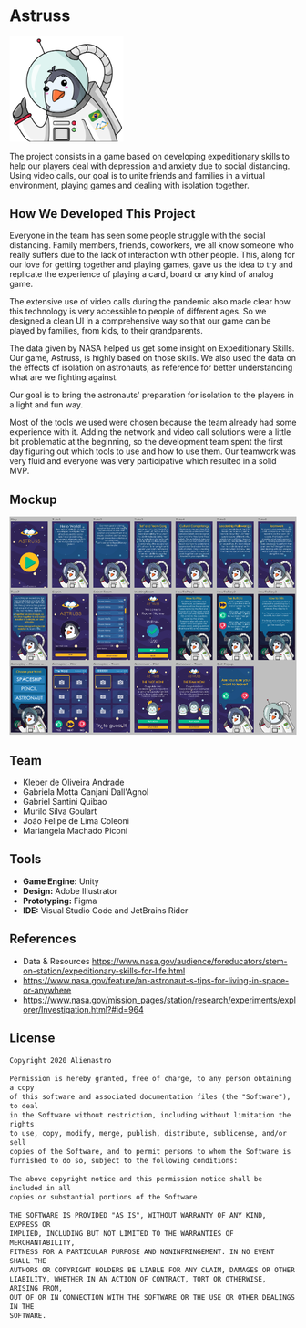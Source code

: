 # Astruss

<p align="left">
    <img src="https://github.com/kleberandrade/astruss-nasaspaceapss-unity/blob/master/Figures/alienastro.png" width="200"/>
</p>

The project consists in a game based on developing expeditionary skills to help our players deal with depression and anxiety due to social distancing. Using video calls, our goal is to unite friends and families in a virtual environment, playing games and dealing with isolation together.

## How We Developed This Project

Everyone in the team has seen some people struggle with the social distancing. Family members, friends, coworkers, we all know someone who really suffers due to the lack of interaction with other people. This, along for our love for getting together and playing games, gave us the idea to try and replicate the experience of playing a card, board or any kind of analog game.

The extensive use of video calls during the pandemic also made clear how this technology is very accessible to people of different ages. So we designed a clean UI in a comprehensive way so that our game can be played by families, from kids, to their grandparents.

The data given by NASA helped us get some insight on Expeditionary Skills. Our game, Astruss, is highly based on those skills. We also used the data on the effects of isolation on astronauts, as reference for better understanding what are we fighting against.

Our goal is to bring the astronauts' preparation for isolation to the players in a light and fun way.

Most of the tools we used were chosen because the team already had some experience with it. Adding the network and video call solutions were a little bit problematic at the beginning, so the development team spent the first day figuring out which tools to use and how to use them. Our teamwork was very fluid and everyone was very participative which resulted in a solid MVP.

## Mockup

<p align="center">
    <img src="https://github.com/kleberandrade/astruss-nasaspaceapss-unity/blob/master/Figures/mockup.png" width="800"/>
</p>

## Team

- Kleber de Oliveira Andrade
- Gabriela Motta Canjani Dall'Agnol
- Gabriel Santini Quibao
- Murilo Silva Goulart
- João Felipe de Lima Coleoni
- Mariangela Machado Piconi

## Tools

- **Game Engine:** Unity
- **Design:** Adobe Illustrator
- **Prototyping:** Figma
- **IDE:** Visual Studio Code and JetBrains Rider

## References

- Data & Resources https://www.nasa.gov/audience/foreducators/stem-on-station/expeditionary-skills-for-life.html
- https://www.nasa.gov/feature/an-astronaut-s-tips-for-living-in-space-or-anywhere
- https://www.nasa.gov/mission_pages/station/research/experiments/explorer/Investigation.html?#id=964

## License

    Copyright 2020 Alienastro
    
    Permission is hereby granted, free of charge, to any person obtaining a copy
    of this software and associated documentation files (the "Software"), to deal
    in the Software without restriction, including without limitation the rights
    to use, copy, modify, merge, publish, distribute, sublicense, and/or sell
    copies of the Software, and to permit persons to whom the Software is
    furnished to do so, subject to the following conditions:
    
    The above copyright notice and this permission notice shall be included in all
    copies or substantial portions of the Software.
    
    THE SOFTWARE IS PROVIDED "AS IS", WITHOUT WARRANTY OF ANY KIND, EXPRESS OR
    IMPLIED, INCLUDING BUT NOT LIMITED TO THE WARRANTIES OF MERCHANTABILITY,
    FITNESS FOR A PARTICULAR PURPOSE AND NONINFRINGEMENT. IN NO EVENT SHALL THE
    AUTHORS OR COPYRIGHT HOLDERS BE LIABLE FOR ANY CLAIM, DAMAGES OR OTHER
    LIABILITY, WHETHER IN AN ACTION OF CONTRACT, TORT OR OTHERWISE, ARISING FROM,
    OUT OF OR IN CONNECTION WITH THE SOFTWARE OR THE USE OR OTHER DEALINGS IN THE
    SOFTWARE.
